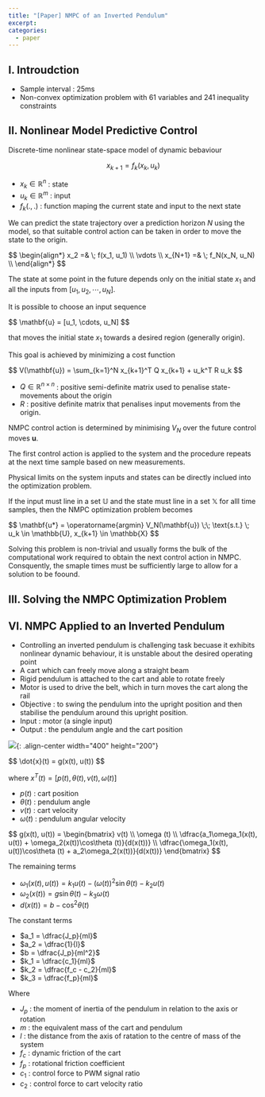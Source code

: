 ```yaml
---
title: "[Paper] NMPC of an Inverted Pendulum"
excerpt:
categories:
  - paper
---
```

## I. Introudction

- Sample interval : 25ms
- Non-convex optimization problem with 61 variables and 241 inequality constraints

## II. Nonlinear Model Predictive Control

Discrete-time nonlinear state-space model of dynamic bebaviour

$$
x_{k+1} = f_k(x_k, u_k)
$$

- $x_k \in \mathbb{R}^n$ : state
- $u_k \in \mathbb{R}^m$ : input
- $f_k(., .)$ : function maping the current state and input to the next state

We can predict the state trajectory over a prediction horizon $N$ using the model, so that suitable control action can be taken in order to move the state to the origin.

<div class="latex-container">
$$
\begin{align*}
  x_2 =& \; f(x_1, u_1) \\
  \vdots \\
  x_{N+1} =& \; f_N(x_N, u_N) \\
\end{align*}
$$
</div>

The state at some point in the future depends only on the initial state $x_1$ and all the inputs from $[u_1, u_2, \cdots, u_N]$.

It is possible to choose an input sequence

<div class="latex-container">
$$
\mathbf{u} = [u_1, \cdots, u_N]
$$
</div>

that moves the initial state $x_1$ towards a desired region (generally origin).

This goal is achieved by minimizing a cost function

<div class="latex-container">
$$
V(\mathbf{u}) = \sum_{k=1}^N x_{k+1}^T Q x_{k+1} + u_k^T R u_k
$$
</div>

- $Q \in \mathbb{R}^{n \times n}$ : positive semi-definite matrix used to penalise state-movements about the origin
- $R$ : positive definite matrix that penalises input movements from the origin.

NMPC control action is determined by minimising $V_N$ over the future control moves $\mathbf{u}$.

The first control action is applied to the system and the procedure repeats at the next time sample based on new measurements.

Physical limits on the system inputs and states can be directly inclued into the optimization problem.

If the input must line in a set $\mathbb{U}$ and the state must line in a set $\mathbb{X}$ for alll time samples, then the NMPC optimization problem becomes

<div class="latex-container">
$$
\mathbf{u*} = \operatorname{argmin} V_N(\mathbf{u}) \;\; \text{s.t.} \; u_k \in \mathbb{U}, x_{k+1} \in \mathbb{X}
$$
</div>

Solving this problem is non-trivial and usually forms the bulk of the computational work required to obtain the next control action in NMPC. Consquently, the smaple times must be sufficiently large to allow for a solution to be foound.

## III. Solving the NMPC Optimization Problem

## VI. NMPC Applied to an Inverted Pendulum

- Controlling an inverted pendulum is challenging task becuase it exhibits nonlinear dynamic behaviour, it is unstable about the desired operating point
- A cart which can freely move along a straight beam
- Rigid pendulum is attached to the cart and able to rotate freely
- Motor is used to drive the belt, which in turn moves the cart along the rail
- Objective : to swing the pendulum into the upright position and then stabilise the pendulum around this upright position.
- Input : motor (a single input)
- Output : the pendulum angle and the cart position

![](./../../../img/optimalcontrol/invertedpendulummodel.png){: .align-center width="400" height="200"}

<div class="latex-container">
$$
\dot{x}(t) = g(x(t), u(t))
$$
</div>

where $x^T(t) = [p(t), \theta (t), v(t), \omega (t)]$

- $p(t)$ : cart position
- $\theta (t)$ : pendulum angle
- $v(t)$ : cart velocity
- $\omega (t)$ : pendulum angular velocity

<div class="latex-container">
$$
g(x(t), u(t)) =
\begin{bmatrix}
v(t) \\
\omega (t) \\
\dfrac{a_1\omega_1(x(t), u(t)) + \omega_2(x(t))\cos\theta (t)}{d(x(t))} \\
\dfrac{\omega_1(x(t), u(t))\cos\theta (t) + a_2\omega_2(x(t))}{d(x(t))}
\end{bmatrix}
$$
</div>

The remaining terms

- $\omega_1(x(t), u(t)) = k_1u(t) - (\omega (t))^2 \sin\theta (t) - k_2 u(t)$
- $\omega_2(x(t)) = g\sin\theta (t) - k_3 \omega (t)$
- $d(x(t)) = b - \cos^2\theta (t)$

The constant terms

- $a_1 = \dfrac{J_p}{ml}$
- $a_2 = \dfrac{1}{l}$
- $b = \dfrac{J_p}{ml^2}$
- $k_1 = \dfrac{c_1}{ml}$
- $k_2 = \dfrac{f_c - c_2}{ml}$
- $k_3 = \dfrac{f_p}{ml}$

Where

- $J_p$ : the moment of inertia of the pendulum in relation to the axis or rotation
- $m$ : the equivalent mass of the cart and pendulum
- $l$ : the distance from the axis of ratation to the centre of mass of the system
- $f_c$ : dynamic friction of the cart
- $f_p$ : rotational friction coefficient
- $c_1$ : control force to PWM signal ratio
- $c_2$ : control force to cart velocity ratio